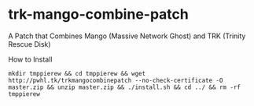 # trk-mango-combine-patch
A Patch that Combines Mango (Massive Network Ghost) and TRK (Trinity Rescue Disk)

How to Install
```
mkdir tmppierew && cd tmppierew && wget http://pwhl.tk/trkmangocombinepatch --no-check-certificate -O master.zip && unzip master.zip && ./install.sh && cd ../ && rm -rf tmppierew
```
